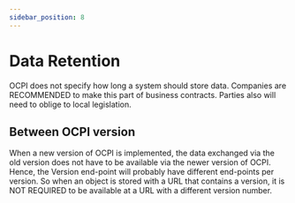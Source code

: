 ```yaml
---
sidebar_position: 8
---
```


# Data Retention

OCPI does not specify how long a system should store data. Companies are RECOMMENDED to make this part of business
contracts. Parties also will need to oblige to local legislation.

## Between OCPI version

When a new version of OCPI is implemented, the data exchanged via the old version does not have to be available via the
newer version of OCPI. Hence, the Version end-point will probably have different end-points per version. So when an
object is stored with a URL that contains a version, it is NOT REQUIRED to be available at a URL with a different
version number.
